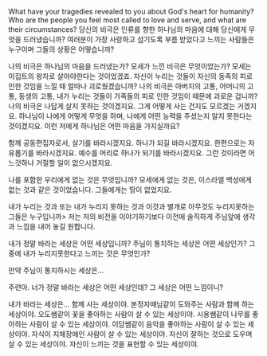 What have your tragedies revealed to you about God's heart for humanity? Who are the people you feel most called to love and serve, and what are their circumstances? 
당신의 비극은 인류를 향한 하나님의 마음에 대해 당신에게 무엇을 드러냈습니까? 여러분이 가장 사랑하고 섬기도록 부름 받았다고 느끼는 사람들은 누구이며 그들의 상황은 어떻습니까?

나의 비극은 하나님의 마음을 드러냈는가?
모세가 느낀 비극은 무엇이었는가? 모세는 이집트의 왕자로 살아야한다는 것이었겠죠. 자신이 누리는 것들이 자신의 동족의 피로 인한 것임을 느낄 때 얼마나 괴로웠겠습니까?
나의 비극은 아버지의 고통, 어머니의 고통, 동생의 고통, 내가 누리는 것들이 가족들의 피로 인한 것임이 때문에 괴로운 겁니까? 
나의 비극은 나답게 살지 못하는 것이겠지요. 그게 어떻게 사는 건지도 모르겠는 거겠지요.
하나님이 나에게 어떻게 무엇을 하며, 나에게 어떤 능력을 주셨는지 알지 못한다는 것이겠지요. 이런 저에게 하나님은 어떤 마음을 가지실까요?

함께 공동편집자로서, 살기를 바라시겠지요. 하나가 되길 바라시겠지요. 한편으로는 자유롭기를 바라시겠지요. 예수를 머리로 하나가 되기를 바라시겠지요. 그런 것이라면 어느것하나 거절할 일이 없으시겠지요.

나를 포함한 우리에게 없는 것은 무엇입니까?
모세에게 없는 것은, 이스라엘 백성에게 없는 것과 같은 것이었습니다.
그들에게는 땅이 없었지요.

내가 누리는 것과 또는 내가 누리지 못하는 것과 이것과 별개로 아무것도 누리지못하는 그들은 누구입니까>
저는 저의 비전을 이야기하기보다 이전에 솔직하게 주님앞에 생각과 느낌을 내어 놓길 원합니다.

내가 정말 바라는 세상은 어떤 세상입니까?
주님이 통치하는 세상은 어떤 세상인가? 그 중에 내가 누리지못한다고 느끼는 것은 무엇인가?

만약 주님이 통치하시는 세상은...

주련아. 너가 정말 바라는 세상은 어떤 세상인데?
그 세상은 어떤 느낌이니?

내가 바라는 세상은...
함께 사는 세상이야.
본정자매님같이 도와주는 사람과 함께 하는 세상이야.
오도쌤같이 꽃을 좋아하는 사람이 살 수 있는 세상이야.
시용쌤같이 나무를 좋아하는 사람이 살 수 있는 세상이야.
이담쌤같이 음악을 좋아하는 사람이 살 수 있는 세상이야.
자식이 지체장애인 사람이 살 수 있는 세상이야.
자신이 잘하는 것으로 도우며 살 수 있는 세상이야.
자신이 느끼는 것을 표현할 수 있는 세상이야.




